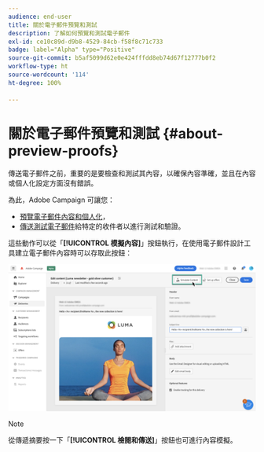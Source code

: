 ```yaml
---
audience: end-user
title: 關於電子郵件預覽和測試
description: 了解如何預覽和測試電子郵件
exl-id: ce10c89d-d9b8-4529-84cb-f58f8c71c733
badge: label="Alpha" type="Positive"
source-git-commit: b5af5099d62e0e424fffdd8eb74d67f12777b0f2
workflow-type: ht
source-wordcount: '114'
ht-degree: 100%

---
```


# 關於電子郵件預覽和測試 {#about-preview-proofs}

傳送電子郵件之前，重要的是要檢查和測試其內容，以確保內容準確，並且在內容或個人化設定方面沒有錯誤。

為此，Adobe Campaign 可讓您：

* [預覽電子郵件內容和個人化](preview-content.md)，
   <!--* [Check the email rendering](#rendering) in popular desktop, mobile and web-based clients,-->
* [傳送測試電子郵件](proofs.md)給特定的收件者以進行測試和驗證。

這些動作可以從「**[!UICONTROL 模擬內容]**」按鈕執行，在使用電子郵件設計工具建立電子郵件內容時可以存取此按鈕：

![](assets/simulate.png)

>[!NOTE]
>
>從傳遞摘要按一下「**[!UICONTROL 檢閱和傳送]**」按鈕也可進行內容模擬。
